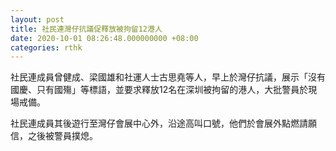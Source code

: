 ```yaml
---
layout: post
title: 社民連灣仔抗議促釋放被拘留12港人
date: 2020-10-01 08:26:48.000000000 +08:00
categories: rthk
---
```


社民連成員曾健成、梁國雄和社運人士古思堯等人，早上於灣仔抗議，展示「沒有國慶、只有國殤」等標語，並要求釋放12名在深圳被拘留的港人，大批警員於現場戒備。

社民連成員其後遊行至灣仔會展中心外，沿途高叫口號，他們於會展外點燃請願信，之後被警員撲熄。
